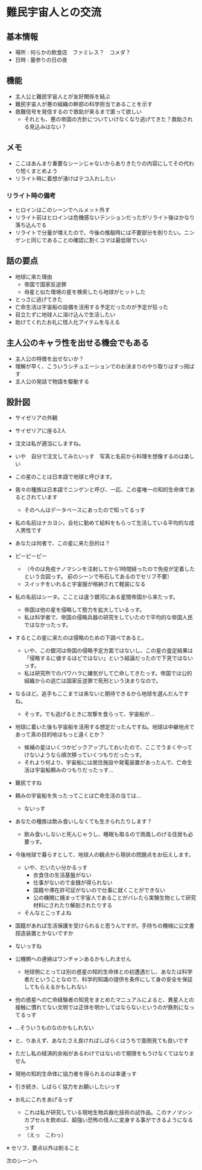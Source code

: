 # 難民宇宙人との交流
## 基本情報
* 場所 : 何らかの飲食店　ファミレス？　コメダ？
* 日時 : 墓参りの日の夜

## 機能
* 主人公と難民宇宙人とが友好関係を結ぶ
* 難民宇宙人が悪の組織の幹部の科学担当であることを示す
* 救難信号を発信するので救助が来るまで匿って欲しい
  * それとも、悪の帝国の方針についていけなくなり逃げてきた？救助される見込みはない？

## メモ
* ここはあんまり重要なシーンじゃないからありきたりの内容にしてその代わり短くまとめよう
* リライト時に着想が湧けばテコ入れしたい

### リライト時の備考
* ヒロインはこのシーンでヘルメット外す
* リライト前はヒロインは危機感ないテンションだったがリライト後はかなり落ち込んでる
* リライトで分量が増えたので、今後の推敲時には不要部分を削りたい。ニンゲンと同じであることの確認に割くコマは最低限でいい

## 話の要点
* 地球に来た理由
  * 帝国で国家反逆罪
  * 母星と似た環境の星を検索したら地球がヒットした
* とっさに逃げてきた
* 亡命生活は宇宙船の設備を活用する予定だったのが予定が狂った
* 目立たずに地球人に溶け込んで生活したい
* 助けてくれたお礼に怪人化アイテムを与える

## 主人公のキャラ性を出せる機会でもある
* 主人公の特徴を出せないか？
* 理解が早く、こういうシチュエーションでのお決まりのやり取りはすっ飛ばす
* 主人公の発話で物語を駆動する

## 設計図
* サイゼリアの外観
* サイゼリアに座る2人

* 注文は私が適当にしますね。
* いや　自分で注文してみたいっす　写真と名前から料理を想像するのは楽しい

* この星のことは日本語で地球と呼びます。
* 我々の種族は日本語でニンゲンと呼び、一応、この星唯一の知的生命体であるとされています
  * そのへんはデータベースにあったので知ってるっす
* 私の名前はナカヨシ。会社に勤めて給料をもらって生活している平均的な成人男性です

* あなたは何者で、この星に来た目的は？

* ピーピーピー
  * （今のは免疫ナノマシンを注射してから1時間経ったので免疫が定着したという合図っす。 前のシーンで布石してあるのでセリフ不要）
  * スイッチをいれると宇宙服が格納されて軽装になる

* 私の名前はシータ。こことは違う銀河にある星間帝国から来たっす。
  * 帝国は他の星を侵略して勢力を拡大しているっす。
  * 私は科学者で、帝国の侵略兵器の研究をしていたので平均的な帝国人民ではなかったっす。

* するとこの星に来たのは侵略のための下調べであると。
  * いや、この銀河は帝国の侵略予定方面ではないし、この星の査定結果は「侵略するに値するほどではない」という結論だったので下見ではないっす。
  * 私は研究所でのパワハラに嫌気がして亡命してきたっす。帝国では公的組織からの逃亡は国家反逆罪で死刑という決まりなので。
* なるほど。追手もここまでは来ないと期待できるから地球を選んだんですね。
  * そっす。でも逃げるときに攻撃を食らって、宇宙船が…

* 地球に着いた後も宇宙船を活用する想定だったんですね。地球は中継地点であって真の目的地はもっと遠くとか？
  * 候補の星はいくつかピックアップしておいたので、ここでうまくやってけないようなら順次移っていくつもりだったっす。
  * それより何より、宇宙船には居住施設や発電装置があったんで、亡命生活は宇宙船頼みのつもりだったっす…

* 難民ですね
* 頼みの宇宙船を失ったってことは亡命生活の当ては…
  * ないっす

* あなたの種族は飲み食いしなくても生きられたりします？
  * 飲み食いしないと死んじゃうし、睡眠も取るので雨風しのげる住居も必要っす。

* 今後地球で暮らすとして、地球人の観点から現状の問題点をお伝えします。
  * いや、だいたい分かるっす
    * 衣食住の生活基盤がない
    * 仕事がないので金銭が得られない
    * 国籍や滞在許可証がないので仕事に就くことができない
    * 公の機関に捕まって宇宙人であることがバレたら実験生物として研究材料にされたり解剖されたりする
  * そんなとこっすよね

* 国籍があれば生活保護を受けられると思うんですが。手持ちの機械に公文書捏造装置とかないですか
* ないっすね

* 公機関への連絡はワンチャンあるかもしれません
  * 地球側にとっては別の惑星の知的生命体との初遭遇だし、あなたは科学者だということなので、科学的知識の提供を条件にして身の安全を保証してもらえるかもしれない
* 他の惑星への亡命経験者の知見をまとめたマニュアルによると、異星人との接触に慣れてない文明では正体を明かしてはならないというのが鉄則になってるっす
* …そういうものなのかもしれない

* と、りあえず、あなたさえ良ければしばらくはうちで面倒見ても良いです
* ただし私の経済的余裕があるわけではないので期限をもうけなくてはなりません

* 現地の知的生命体に協力者を得られるのは幸運っす
* 引き続き、しばらく協力をお願いしたいっす

* お礼にこれをあげるっす
  * これは私が研究している現地生物兵器化技術の試作品。このナノマシンカプセルを飲めば、超強い恐怖の怪人に変身する事ができるようになるっす
  * （えっ　こわっ）


※ セリフ、要点以外は削ること

次のシーンへ
